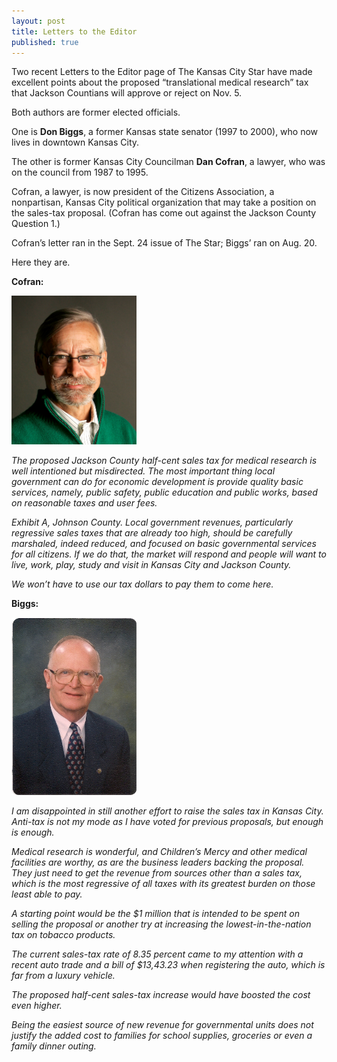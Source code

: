 ```yaml
---
layout: post
title: Letters to the Editor
published: true
---
```


Two recent Letters to the Editor page of The Kansas City Star have made excellent points about the proposed “translational medical research” tax that Jackson Countians will approve or reject on Nov. 5. 

Both authors are former elected officials.

One is **Don Biggs**, a former Kansas state senator (1997 to 2000), who now lives in downtown Kansas City.

The other is former Kansas City Councilman **Dan Cofran**, a lawyer, who was on the council from 1987 to 1995. 

Cofran, a lawyer, is now president of the Citizens Association, a nonpartisan, Kansas City political organization that may take a position on the sales-tax proposal. (Cofran has come out against the Jackson County Question 1.) 

Cofran’s letter ran in the Sept. 24 issue of The Star; Biggs’ ran on Aug. 20.

Here they are.

**Cofran:**

<img src="/img/DanCofran.jpg" alt="Dan Confran" class="img-responsive pull-left letters" width='200px'>

_The proposed Jackson County half-cent sales tax for medical research is well intentioned but misdirected. The most important thing local government can do for economic development is provide quality basic services, namely, public safety, public education and public works, based on reasonable taxes and user fees._

_Exhibit A, Johnson County. Local government revenues, particularly regressive sales taxes that are already too high, should be carefully marshaled, indeed reduced, and focused on basic governmental services for all citizens. If we do that, the market will respond and people will want to live, work, play, study and visit in Kansas City and Jackson County._

_We won’t have to use our tax dollars to pay them to come here._

**Biggs:**

<img src="/img/biggs.jpg" alt="Don Biggs" class="img-responsive pull-left letters" width='200px'>

_I am disappointed in still another effort to raise the sales tax in Kansas City. Anti-tax is not my mode as I have voted for previous proposals, but enough is enough._

_Medical research is wonderful, and Children’s Mercy and other medical facilities are worthy, as are the business leaders backing the proposal. They just need to get the revenue from sources other than a sales tax, which is the most regressive of all taxes with its greatest burden on those least able to pay._

_A starting point would be the $1 million that is intended to be spent on selling the proposal or another try at increasing the lowest-in-the-nation tax on tobacco products._

_The current sales-tax rate of 8.35 percent came to my attention with a recent auto trade and a bill of $13,43.23 when registering the auto, which is far from a luxury vehicle._

_The proposed half-cent sales-tax increase would have boosted the cost even higher._

_Being the easiest source of new revenue for governmental units does not justify the added cost to families for school supplies, groceries or even a family dinner outing._
